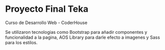 # Proyecto Final Teka

Curso de Desarrollo Web - CoderHouse

Se utilizaron tecnologias como Bootstrap para añadir componentes y funcionalidad a la pagina, AOS Library para darle efecto a imagenes y Sass para los estilos.
